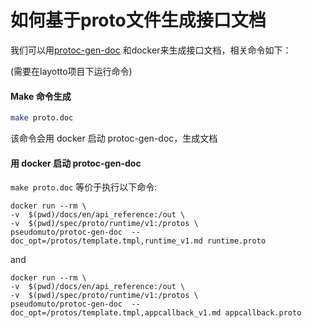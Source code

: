 # 如何基于proto文件生成接口文档


我们可以用[protoc-gen-doc](https://github.com/pseudomuto/protoc-gen-doc) 和docker来生成接口文档，相关命令如下：

(需要在layotto项目下运行命令)

<!-- tabs:start -->
#### **Make 命令生成**
```bash
make proto.doc
```
该命令会用 docker 启动 protoc-gen-doc，生成文档

#### **用 docker 启动 protoc-gen-doc**
`make proto.doc` 等价于执行以下命令:

```
docker run --rm \
-v  $(pwd)/docs/en/api_reference:/out \
-v  $(pwd)/spec/proto/runtime/v1:/protos \
pseudomuto/protoc-gen-doc  --doc_opt=/protos/template.tmpl,runtime_v1.md runtime.proto
```

and

```shell
docker run --rm \
-v  $(pwd)/docs/en/api_reference:/out \
-v  $(pwd)/spec/proto/runtime/v1:/protos \
pseudomuto/protoc-gen-doc  --doc_opt=/protos/template.tmpl,appcallback_v1.md appcallback.proto
```
<!-- tabs:end -->
